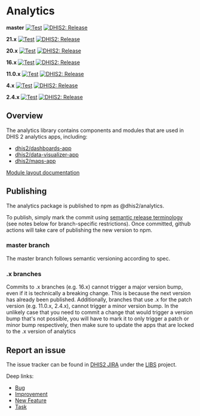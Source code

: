 # Analytics

**master**
[![Test](https://github.com/dhis2/analytics/actions/workflows/node-test.yml/badge.svg)](https://github.com/dhis2/analytics/actions/workflows/node-test.yml) [![DHIS2: Release](https://github.com/dhis2/analytics/actions/workflows/node-publish.yml/badge.svg)](https://github.com/dhis2/analytics/actions/workflows/node-publish.yml)

**21.x**
[![Test](https://github.com/dhis2/analytics/actions/workflows/node-test.yml/badge.svg?branch=21.x)](https://github.com/dhis2/analytics/actions/workflows/node-test.yml) [![DHIS2: Release](https://github.com/dhis2/analytics/actions/workflows/node-publish.yml/badge.svg?branch=21.x)](https://github.com/dhis2/analytics/actions/workflows/node-publish.yml)

**20.x**
[![Test](https://github.com/dhis2/analytics/actions/workflows/node-test.yml/badge.svg?branch=20.x)](https://github.com/dhis2/analytics/actions/workflows/node-test.yml) [![DHIS2: Release](https://github.com/dhis2/analytics/actions/workflows/node-publish.yml/badge.svg?branch=20.x)](https://github.com/dhis2/analytics/actions/workflows/node-publish.yml)

**16.x**
[![Test](https://github.com/dhis2/analytics/actions/workflows/node-test.yml/badge.svg?branch=16.x)](https://github.com/dhis2/analytics/actions/workflows/node-test.yml) [![DHIS2: Release](https://github.com/dhis2/analytics/actions/workflows/node-publish.yml/badge.svg?branch=16.x)](https://github.com/dhis2/analytics/actions/workflows/node-publish.yml)

**11.0.x**
[![Test](https://github.com/dhis2/analytics/actions/workflows/node-test.yml/badge.svg?branch=11.0.x)](https://github.com/dhis2/analytics/actions/workflows/node-test.yml) [![DHIS2: Release](https://github.com/dhis2/analytics/actions/workflows/node-publish.yml/badge.svg?branch=11.0.x)](https://github.com/dhis2/analytics/actions/workflows/node-publish.yml)

**4.x**
[![Test](https://github.com/dhis2/analytics/actions/workflows/node-test.yml/badge.svg?branch=4.x)](https://github.com/dhis2/analytics/actions/workflows/node-test.yml) [![DHIS2: Release](https://github.com/dhis2/analytics/actions/workflows/node-publish.yml/badge.svg?branch=4.x)](https://github.com/dhis2/analytics/actions/workflows/node-publish.yml)

**2.4.x**
[![Test](https://github.com/dhis2/analytics/actions/workflows/node-test.yml/badge.svg?branch=2.4.x)](https://github.com/dhis2/analytics/actions/workflows/node-test.yml) [![DHIS2: Release](https://github.com/dhis2/analytics/actions/workflows/node-publish.yml/badge.svg?branch=2.4.x)](https://github.com/dhis2/analytics/actions/workflows/node-publish.yml)

## Overview

The analytics library contains components and modules that are used in DHIS 2 analytics apps, including:

-   [dhis2/dashboards-app](https://github.com/dhis2/dashboards-app)
-   [dhis2/data-visualizer-app](https://github.com/dhis2/data-visualizer-app)
-   [dhis2/maps-app](https://github.com/dhis2/maps-app)

[Module layout documentation](./docs/module-layout.md)

## Publishing

The analytics package is published to npm as @dhis2/analytics.

To publish, simply mark the commit using [semantic release terminology](https://github.com/angular/angular.js/blob/master/DEVELOPERS.md#-git-commit-guidelines) (see notes below for branch-specific restrictions). Once committed, github actions will take care of publishing the new version to npm.

### master branch

The master branch follows semantic versioning according to spec.

### .x branches

Commits to .x branches (e.g. 16.x) cannot trigger a major version bump, even if it is technically a breaking change. This is because the next version has already been published. Additionally, branches that use .x for the patch version (e.g. 11.0.x, 2.4.x), cannot trigger a minor version bump. In the unlikely case that you need to commit a change that would trigger a version bump that's not possible, you will have to mark it to only trigger a patch or minor bump respectively, then make sure to update the apps that are locked to the .x version of analytics

## Report an issue

The issue tracker can be found in [DHIS2 JIRA](https://jira.dhis2.org)
under the [LIBS](https://jira.dhis2.org/projects/LIBS) project.

Deep links:

-   [Bug](https://jira.dhis2.org/secure/CreateIssueDetails!init.jspa?pid=10700&issuetype=10006&components=11023)
-   [Improvement](https://jira.dhis2.org/secure/CreateIssueDetails!init.jspa?pid=10700&issuetype=10002&components=11023)
-   [New Feature](https://jira.dhis2.org/secure/CreateIssueDetails!init.jspa?pid=10700&issuetype=10005&components=11023)
-   [Task](https://jira.dhis2.org/secure/CreateIssueDetails!init.jspa?pid=10700&issuetype=10003&components=11023)
